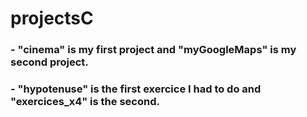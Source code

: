 # projectsC

### - "cinema" is my first project and "myGoogleMaps" is my second project.

### - "hypotenuse" is the first exercice I had to do and "exercices_x4" is the second.
